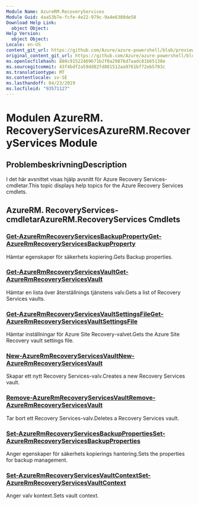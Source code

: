 ```yaml
---
Module Name: AzureRM.RecoveryServices
Module Guid: 4aa53b7e-fcfe-4e22-979c-9a4e6380de58
Download Help Link:
  object Object: 
Help Version:
  object Object: 
Locale: en-US
content_git_url: https://github.com/Azure/azure-powershell/blob/preview/src/ResourceManager/RecoveryServices/Commands.RecoveryServices/help/AzureRM.RecoveryServices.md
original_content_git_url: https://github.com/Azure/azure-powershell/blob/preview/src/ResourceManager/RecoveryServices/Commands.RecoveryServices/help/AzureRM.RecoveryServices.md
ms.openlocfilehash: 880c91522469671b2f0a29876d7aadc81b65130e
ms.sourcegitcommit: 43f4bdf2a59dd82fd881512aa9761bf72eb5703c
ms.translationtype: MT
ms.contentlocale: sv-SE
ms.lasthandoff: 04/23/2019
ms.locfileid: "93571127"
---
```

# <span data-ttu-id="57db9-101">Modulen AzureRM. RecoveryServices</span><span class="sxs-lookup"><span data-stu-id="57db9-101">AzureRM.RecoveryServices Module</span></span>
## <span data-ttu-id="57db9-102">Problembeskrivning</span><span class="sxs-lookup"><span data-stu-id="57db9-102">Description</span></span>
<span data-ttu-id="57db9-103">I det här avsnittet visas hjälp avsnitt för Azure Recovery Services-cmdletar.</span><span class="sxs-lookup"><span data-stu-id="57db9-103">This topic displays help topics for the Azure Recovery Services cmdlets.</span></span>

## <span data-ttu-id="57db9-104">AzureRM. RecoveryServices-cmdletar</span><span class="sxs-lookup"><span data-stu-id="57db9-104">AzureRM.RecoveryServices Cmdlets</span></span>
### [<span data-ttu-id="57db9-105">Get-AzureRmRecoveryServicesBackupProperty</span><span class="sxs-lookup"><span data-stu-id="57db9-105">Get-AzureRmRecoveryServicesBackupProperty</span></span>](Get-AzureRmRecoveryServicesBackupProperty.md)
<span data-ttu-id="57db9-106">Hämtar egenskaper för säkerhets kopiering.</span><span class="sxs-lookup"><span data-stu-id="57db9-106">Gets Backup properties.</span></span>

### [<span data-ttu-id="57db9-107">Get-AzureRmRecoveryServicesVault</span><span class="sxs-lookup"><span data-stu-id="57db9-107">Get-AzureRmRecoveryServicesVault</span></span>](Get-AzureRmRecoveryServicesVault.md)
<span data-ttu-id="57db9-108">Hämtar en lista över återställnings tjänstens valv.</span><span class="sxs-lookup"><span data-stu-id="57db9-108">Gets a list of Recovery Services vaults.</span></span>

### [<span data-ttu-id="57db9-109">Get-AzureRmRecoveryServicesVaultSettingsFile</span><span class="sxs-lookup"><span data-stu-id="57db9-109">Get-AzureRmRecoveryServicesVaultSettingsFile</span></span>](Get-AzureRmRecoveryServicesVaultSettingsFile.md)
<span data-ttu-id="57db9-110">Hämtar inställningar för Azure Site Recovery-valvet.</span><span class="sxs-lookup"><span data-stu-id="57db9-110">Gets the Azure Site Recovery vault settings file.</span></span>

### [<span data-ttu-id="57db9-111">New-AzureRmRecoveryServicesVault</span><span class="sxs-lookup"><span data-stu-id="57db9-111">New-AzureRmRecoveryServicesVault</span></span>](New-AzureRmRecoveryServicesVault.md)
<span data-ttu-id="57db9-112">Skapar ett nytt Recovery Services-valv.</span><span class="sxs-lookup"><span data-stu-id="57db9-112">Creates a new Recovery Services vault.</span></span>

### [<span data-ttu-id="57db9-113">Remove-AzureRmRecoveryServicesVault</span><span class="sxs-lookup"><span data-stu-id="57db9-113">Remove-AzureRmRecoveryServicesVault</span></span>](Remove-AzureRmRecoveryServicesVault.md)
<span data-ttu-id="57db9-114">Tar bort ett Recovery Services-valv.</span><span class="sxs-lookup"><span data-stu-id="57db9-114">Deletes a Recovery Services vault.</span></span>

### [<span data-ttu-id="57db9-115">Set-AzureRmRecoveryServicesBackupProperties</span><span class="sxs-lookup"><span data-stu-id="57db9-115">Set-AzureRmRecoveryServicesBackupProperties</span></span>](Set-AzureRmRecoveryServicesBackupProperties.md)
<span data-ttu-id="57db9-116">Anger egenskaper för säkerhets kopierings hantering.</span><span class="sxs-lookup"><span data-stu-id="57db9-116">Sets the properties for backup management.</span></span>

### [<span data-ttu-id="57db9-117">Set-AzureRmRecoveryServicesVaultContext</span><span class="sxs-lookup"><span data-stu-id="57db9-117">Set-AzureRmRecoveryServicesVaultContext</span></span>](Set-AzureRmRecoveryServicesVaultContext.md)
<span data-ttu-id="57db9-118">Anger valv kontext.</span><span class="sxs-lookup"><span data-stu-id="57db9-118">Sets vault context.</span></span>

